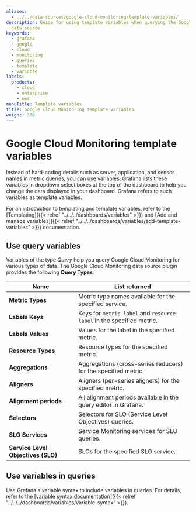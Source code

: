 ```yaml
---
aliases:
  - ../../data-sources/google-cloud-monitoring/template-variables/
description: Guide for using template variables when querying the Google Cloud Monitoring
  data source
keywords:
  - grafana
  - google
  - cloud
  - monitoring
  - queries
  - template
  - variable
labels:
  products:
    - cloud
    - enterprise
    - oss
menuTitle: Template variables
title: Google Cloud Monitoring template variables
weight: 300
---
```


# Google Cloud Monitoring template variables

Instead of hard-coding details such as server, application, and sensor names in metric queries, you can use variables.
Grafana lists these variables in dropdown select boxes at the top of the dashboard to help you change the data displayed in your dashboard.
Grafana refers to such variables as template variables.

For an introduction to templating and template variables, refer to the [Templating]({{< relref "../../../dashboards/variables" >}}) and [Add and manage variables]({{< relref "../../../dashboards/variables/add-template-variables" >}}) documentation.

## Use query variables

Variables of the type _Query_ help you query Google Cloud Monitoring for various types of data.
The Google Cloud Monitoring data source plugin provides the following **Query Types**:

| Name                               | List returned                                                         |
| ---------------------------------- | --------------------------------------------------------------------- |
| **Metric Types**                   | Metric type names available for the specified service.                |
| **Labels Keys**                    | Keys for `metric label` and `resource label` in the specified metric. |
| **Labels Values**                  | Values for the label in the specified metric.                         |
| **Resource Types**                 | Resource types for the specified metric.                              |
| **Aggregations**                   | Aggregations (cross-series reducers) for the specified metric.        |
| **Aligners**                       | Aligners (per-series aligners) for the specified metric.              |
| **Alignment periods**              | All alignment periods available in the query editor in Grafana.       |
| **Selectors**                      | Selectors for SLO (Service Level Objectives) queries.                 |
| **SLO Services**                   | Service Monitoring services for SLO queries.                          |
| **Service Level Objectives (SLO)** | SLOs for the specified SLO service.                                   |

## Use variables in queries

Use Grafana's variable syntax to include variables in queries.
For details, refer to the [variable syntax documentation]({{< relref "../../../dashboards/variables/variable-syntax" >}}).
